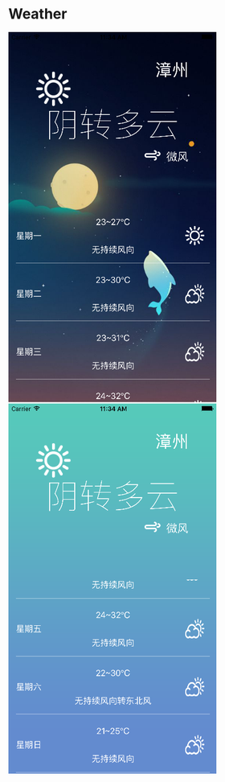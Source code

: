 # Weather
![image](https://github.com/mixueer/Weather/blob/master/Simulator%20Screb.png)
![image](https://github.com/mixueer/Weather/blob/master/SimulatorA.png)
